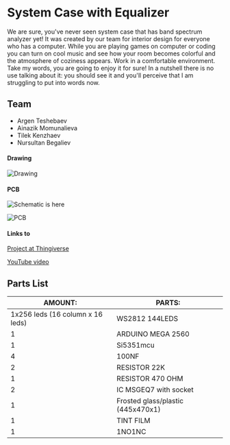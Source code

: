 
# System Case with Equalizer

 We are sure, you've never seen system case that has band spectrum analyzer yet! It was created by our team for interior design for everyone who has a computer. While you are playing games on computer or coding you can turn on cool music and see how your room becomes colorful and the atmosphere of coziness appears. Work in a comfortable environment. Take my words, you are going to enjoy it for sure! In a nutshell there is no use talking about it: you should see it and you'll perceive that I am struggling to put into words now.

## Team
* Argen Teshebaev
* Ainazik Momunalieva
* Tilek Kenzhaev
* Nursultan Begaliev




#### Drawing

![Drawing](https://github.com/nursultanbegaliev/Graphic-Eng.-Project/blob/master/Drawings%20with%20Dimensions/support_2.png)

#### PCB

![Schematic is here](https://github.com/nursultanbegaliev/Graphic-Eng.-Project/blob/master/SCHEME1.jpg)

![PCB](https://github.com/nursultanbegaliev/Graphic-Eng.-Project/blob/master/SCHEME2.jpg)

#### Links to

 [Project at Thingiverse]()

 [YouTube video]()


## Parts List
| AMOUNT: | PARTS: |
|--------|------|
|   1x256 leds (16 column x 16 leds)   | WS2812 144LEDS |
|   1   | ARDUINO MEGA 2560 |
|   1   | Si5351mcu |
|   4   | 100NF |
|   2   | RESISTOR 22K |
|   1   | RESISTOR 470 OHM |
|   2   | IC MSGEQ7 with socket |
|   1   | Frosted glass/plastic (445x470x1) |
|   1   | TINT FILM |
|   1   | 1NO1NC |
